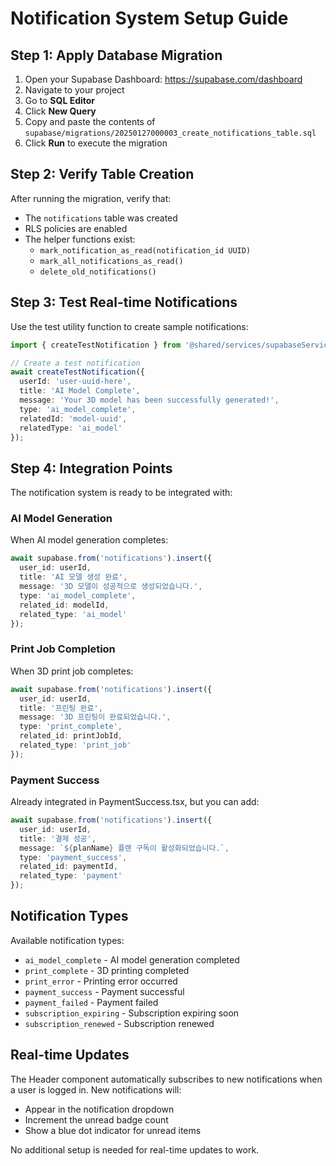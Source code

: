 # Notification System Setup Guide

## Step 1: Apply Database Migration

1. Open your Supabase Dashboard: https://supabase.com/dashboard
2. Navigate to your project
3. Go to **SQL Editor**
4. Click **New Query**
5. Copy and paste the contents of `supabase/migrations/20250127000003_create_notifications_table.sql`
6. Click **Run** to execute the migration

## Step 2: Verify Table Creation

After running the migration, verify that:
- The `notifications` table was created
- RLS policies are enabled
- The helper functions exist:
  - `mark_notification_as_read(notification_id UUID)`
  - `mark_all_notifications_as_read()`
  - `delete_old_notifications()`

## Step 3: Test Real-time Notifications

Use the test utility function to create sample notifications:

```typescript
import { createTestNotification } from '@shared/services/supabaseService/notifications';

// Create a test notification
await createTestNotification({
  userId: 'user-uuid-here',
  title: 'AI Model Complete',
  message: 'Your 3D model has been successfully generated!',
  type: 'ai_model_complete',
  relatedId: 'model-uuid',
  relatedType: 'ai_model'
});
```

## Step 4: Integration Points

The notification system is ready to be integrated with:

### AI Model Generation
When AI model generation completes:
```typescript
await supabase.from('notifications').insert({
  user_id: userId,
  title: 'AI 모델 생성 완료',
  message: '3D 모델이 성공적으로 생성되었습니다.',
  type: 'ai_model_complete',
  related_id: modelId,
  related_type: 'ai_model'
});
```

### Print Job Completion
When 3D print job completes:
```typescript
await supabase.from('notifications').insert({
  user_id: userId,
  title: '프린팅 완료',
  message: '3D 프린팅이 완료되었습니다.',
  type: 'print_complete',
  related_id: printJobId,
  related_type: 'print_job'
});
```

### Payment Success
Already integrated in PaymentSuccess.tsx, but you can add:
```typescript
await supabase.from('notifications').insert({
  user_id: userId,
  title: '결제 성공',
  message: `${planName} 플랜 구독이 활성화되었습니다.`,
  type: 'payment_success',
  related_id: paymentId,
  related_type: 'payment'
});
```

## Notification Types

Available notification types:
- `ai_model_complete` - AI model generation completed
- `print_complete` - 3D printing completed
- `print_error` - Printing error occurred
- `payment_success` - Payment successful
- `payment_failed` - Payment failed
- `subscription_expiring` - Subscription expiring soon
- `subscription_renewed` - Subscription renewed

## Real-time Updates

The Header component automatically subscribes to new notifications when a user is logged in. New notifications will:
- Appear in the notification dropdown
- Increment the unread badge count
- Show a blue dot indicator for unread items

No additional setup is needed for real-time updates to work.
